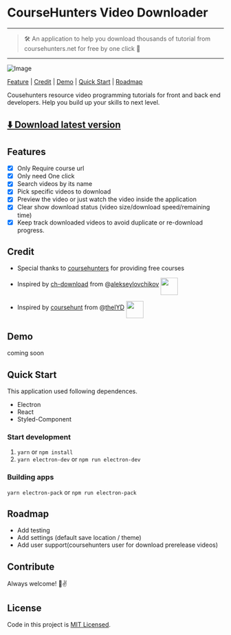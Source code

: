 # CourseHunters Video Downloader

---

> 🛠 An application to help you download thousands of tutorial from coursehunters.net for free by one click 💪

---

![Image](https://i.imgur.com/5nqdJy0.png)

[Feature](#Features) | [Credit](#Credit) | [Demo](#Demo) | [Quick Start](#Quick-Start) | [Roadmap](#Roadmap)

Cousehunters resource video programming tutorials for front and back end developers. Help you build up your skills to next level.

## [⬇️ Download latest version](https://github.com/qiandongyq/coursehunters-downloader/releases/latest)

## Features

- [x] Only Require course url
- [x] Only need One click
- [x] Search videos by its name
- [x] Pick specific videos to download
- [x] Preview the video or just watch the video inside the application
- [x] Clear show download status (video size/download speed/remaining time)
- [x] Keep track downloaded videos to avoid duplicate or re-download progress.

## Credit

- Special thanks to [coursehunters](https://coursehunters.net/) for providing free courses

- Inspired by [ch-download](https://github.com/alekseylovchikov/ch-download) from @[alekseylovchikov](https://github.com/alekseylovchikov) <img align="middle" width="40" height="40" src="https://avatars2.githubusercontent.com/u/2079591?s=400&v=4">

- Inspired by [coursehunt](https://github.com/theIYD/coursehunt) from @[theIYD](https://github.com/theIYD/coursehunt) <img align="middle" width="40" height="40" src="https://avatars3.githubusercontent.com/u/10477827?s=400&v=4">

## Demo

coming soon

## Quick Start

This application used following dependences.

- Electron
- React
- Styled-Component

### Start development

1. `yarn` or `npm install`
2. `yarn electron-dev` or `npm run electron-dev`

### Building apps

`yarn electron-pack` or `npm run electron-pack`

## Roadmap

- Add testing
- Add settings (default save location / theme)
- Add user support(coursehunters user for download prerelease videos)

## Contribute

Always welcome! 🤘✌️

## License

Code in this project is [MIT Licensed](https://opensource.org/licenses/MIT).
